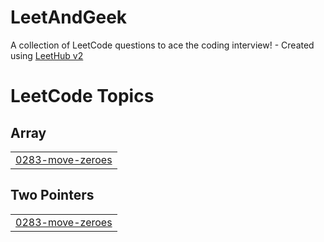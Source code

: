 # LeetAndGeek
A collection of LeetCode questions to ace the coding interview! - Created using [LeetHub v2](https://github.com/arunbhardwaj/LeetHub-2.0)

<!---LeetCode Topics Start-->
# LeetCode Topics
## Array
|  |
| ------- |
| [0283-move-zeroes](https://github.com/Ashh26/LeetAndGeek/tree/master/0283-move-zeroes) |
## Two Pointers
|  |
| ------- |
| [0283-move-zeroes](https://github.com/Ashh26/LeetAndGeek/tree/master/0283-move-zeroes) |
<!---LeetCode Topics End-->
